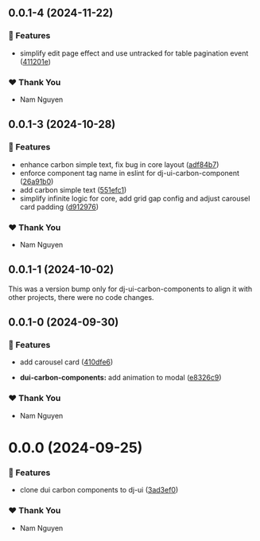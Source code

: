 ## 0.0.1-4 (2024-11-22)

### 🚀 Features

- simplify edit page effect and use untracked for table pagination event ([411201e](https://github.com/namnguyen191/namnguyen191-org/commit/411201e))

### ❤️  Thank You

- Nam Nguyen

## 0.0.1-3 (2024-10-28)

### 🚀 Features

- enhance carbon simple text, fix bug in core layout ([adf84b7](https://github.com/namnguyen191/namnguyen191-org/commit/adf84b7))
- enforce component tag name in eslint for dj-ui-carbon-component ([26a91b0](https://github.com/namnguyen191/namnguyen191-org/commit/26a91b0))
- add carbon simple text ([551efc1](https://github.com/namnguyen191/namnguyen191-org/commit/551efc1))
- simplify infinite logic for core, add grid gap config and adjust carousel card padding ([d912976](https://github.com/namnguyen191/namnguyen191-org/commit/d912976))

### ❤️  Thank You

- Nam Nguyen

## 0.0.1-1 (2024-10-02)

This was a version bump only for dj-ui-carbon-components to align it with other projects, there were no code changes.

## 0.0.1-0 (2024-09-30)


### 🚀 Features

- add carousel card ([410dfe6](https://github.com/namnguyen191/namnguyen191-org/commit/410dfe6))

- **dui-carbon-components:** add animation to modal ([e8326c9](https://github.com/namnguyen191/namnguyen191-org/commit/e8326c9))


### ❤️  Thank You

- Nam Nguyen

# 0.0.0 (2024-09-25)


### 🚀 Features

- clone dui carbon components to dj-ui ([3ad3ef0](https://github.com/namnguyen191/namnguyen191-org/commit/3ad3ef0))


### ❤️  Thank You

- Nam Nguyen